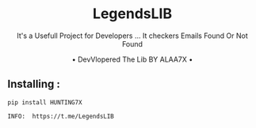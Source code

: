 <h1 align="center">LegendsLIB</h1>
<p align="center">It's a Usefull Project for Developers ... It checkers Emails Found Or Not Found</p>

<p align="center"> • DevVlopered The Lib BY ALAA7X • </p>


## Installing :
```
pip install HUNTING7X

```
```
INFO:  https://t.me/LegendsLIB
```